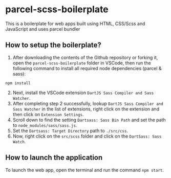 # parcel-scss-boilerplate

This is a boilerplate for web apps built using HTML, CSS/Scss and JavaScript and uses parcel bundler

## How to setup the boilerplate?

1. After downloading the contents of the Github repository or forking it, open the `parcel-scss-boilerplate` folder in VSCode, then run the following command to install all required node dependencies (parcel & sass):

```npm
npm install
```

2. Next, install the VSCode extension `DartJS Sass Compiler and Sass Watcher`.
3. After completing step 2 successfully, lookup `DartJS Sass Compiler and Sass Watcher` in the list of extensions, right click on the extension and then click on `Extension Settings`.
4. Scroll down to find the setting `Dartsass: Sass Bin Path` and set the path to `node_modules/sass/sass.js`.
5. Set the `Dartsass: Target Directory` path to `./src/css`.
6. Now, right click on the `src/scss` folder and click on the `DartSass: Sass Watch`.

## How to launch the application

To launch the web app, open the terminal and run the command `npm start`.
